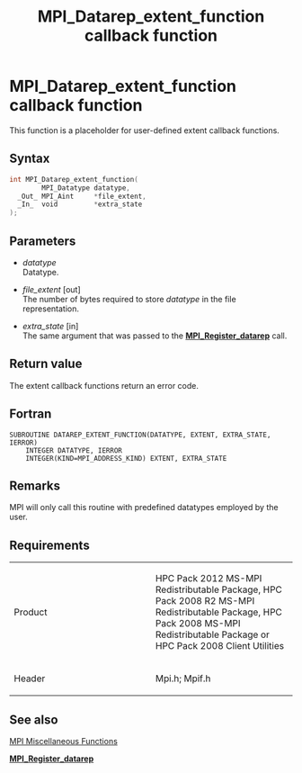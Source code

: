 ﻿---
title: MPI_Datarep_extent_function callback function
TOCTitle: MPI_Datarep_extent_function callback function
ms:assetid: 0a58ab96-146a-42af-871c-0acbd21df042
ms:mtpsurl: https://msdn.microsoft.com/en-us/library/Dn473289(v=VS.85)
ms:contentKeyID: 59360835
ms.date: 03/28/2018
mtps_version: v=VS.85
f1_keywords:
- DATAREP_EXTENT_FUNCTION
- mpi/DATAREP_EXTENT_FUNCTION
- mpi/MPI_Datarep_extent_function
- MPI_Datarep_extent_function
- mpif/DATAREP_EXTENT_FUNCTION
- mpif/MPI_Datarep_extent_function
dev_langs:
- C++
- C
---

# MPI\_Datarep\_extent\_function callback function

This function is a placeholder for user-defined extent callback functions.

## Syntax

``` c++
int MPI_Datarep_extent_function(
        MPI_Datatype datatype,
  _Out_ MPI_Aint     *file_extent,
  _In_  void         *extra_state
);
```

## Parameters

  - *datatype*  
    Datatype.

  - *file\_extent* \[out\]  
    The number of bytes required to store *datatype* in the file representation.

  - *extra\_state* \[in\]  
    The same argument that was passed to the [**MPI\_Register\_datarep**](mpi-register-datarep-function.md) call.

## Return value

The extent callback functions return an error code.

## Fortran

    SUBROUTINE DATAREP_EXTENT_FUNCTION(DATATYPE, EXTENT, EXTRA_STATE, IERROR)
        INTEGER DATATYPE, IERROR
        INTEGER(KIND=MPI_ADDRESS_KIND) EXTENT, EXTRA_STATE

## Remarks

MPI will only call this routine with predefined datatypes employed by the user.

## Requirements

<table>
<colgroup>
<col style="width: 50%" />
<col style="width: 50%" />
</colgroup>
<tbody>
<tr class="odd">
<td><p>Product</p></td>
<td><p>HPC Pack 2012 MS-MPI Redistributable Package, HPC Pack 2008 R2 MS-MPI Redistributable Package, HPC Pack 2008 MS-MPI Redistributable Package or HPC Pack 2008 Client Utilities</p></td>
</tr>
<tr class="even">
<td><p>Header</p></td>
<td>Mpi.h;
Mpif.h</td>
</tr>
</tbody>
</table>


## See also

[MPI Miscellaneous Functions](mpi-miscellaneous-functions.md)

[**MPI\_Register\_datarep**](mpi-register-datarep-function.md)

